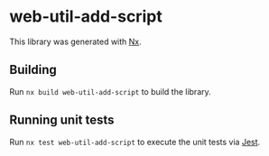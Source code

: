 # web-util-add-script

This library was generated with [Nx](https://nx.dev).

## Building

Run `nx build web-util-add-script` to build the library.

## Running unit tests

Run `nx test web-util-add-script` to execute the unit tests via [Jest](https://jestjs.io).
